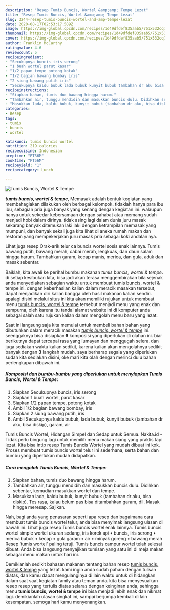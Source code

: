 ```yaml
---
description: "Resep Tumis Buncis, Wortel &amp;amp; Tempe Lezat"
title: "Resep Tumis Buncis, Wortel &amp;amp; Tempe Lezat"
slug: 3244-resep-tumis-buncis-wortel-and-amp-tempe-lezat
date: 2020-08-17T02:53:17.589Z
image: https://img-global.cpcdn.com/recipes/1d49dfdef835aab5/751x532cq70/tumis-buncis-wortel-tempe-foto-resep-utama.jpg
thumbnail: https://img-global.cpcdn.com/recipes/1d49dfdef835aab5/751x532cq70/tumis-buncis-wortel-tempe-foto-resep-utama.jpg
cover: https://img-global.cpcdn.com/recipes/1d49dfdef835aab5/751x532cq70/tumis-buncis-wortel-tempe-foto-resep-utama.jpg
author: Franklin McCarthy
ratingvalue: 4.6
reviewcount: 5
recipeingredient:
- "Secukupnya buncis iris serong"
- "1 buah wortel parut kasar"
- "1/2 papan tempe potong kotak"
- "1/2 bagian bawang bombay iris"
- "2 siung bawang putih iris"
- "Secukupnya kaldu bubuk lada bubuk kunyit bubuk tambahan dr aku bisa diskip garam air"
recipeinstructions:
- "Siapkan bahan, tumis duo bawang hingga harum."
- "Tambahkan air, tunggu mendidih dan masukkan buncis dulu. Didihkan sebentar, kemudian masukkan wortel dan tempe."
- "Masukkan lada, kaldu bubuk, kunyit bubuk (tambahan dr aku, bisa diskip). Tes rasa, kalau belum pas bisa ditambahkan garam, dll. Masak hingga meresap. Sajikan."
categories:
- Resep
tags:
- tumis
- buncis
- wortel

katakunci: tumis buncis wortel 
nutrition: 219 calories
recipecuisine: Indonesian
preptime: "PT36M"
cooktime: "PT56M"
recipeyield: "1"
recipecategory: Lunch

---
```



![Tumis Buncis, Wortel &amp; Tempe](https://img-global.cpcdn.com/recipes/1d49dfdef835aab5/751x532cq70/tumis-buncis-wortel-tempe-foto-resep-utama.jpg)

<b><i>tumis buncis, wortel &amp; tempe</i></b>, Memasak adalah bentuk kegiatan yang membahagiakan dilakukan oleh berbagai kelompok. tidaklah hanya para ibu ibu, sebagian pria juga banyak yang senang dengan kegiatan ini. walaupun hanya untuk sekedar kebersamaan dengan sahabat atau memang sudah menjadi hobi dalam dirinya. tidak asing lagi dalam dunia juru masak sekarang banyak ditemukan laki laki dengan ketrampilan memasak yang mumpuni, dan banyak sekali juga kita lihat di aneka rumah makan dan restoran yang mempekerjakan juru masak pria sebagai koki andalan nya.

Lihat juga resep Orak-arik telur ca buncis wortel sosis enak lainnya. Tumis bawang putih, bawang merah, cabai merah, lengkuas, dan daun salam hingga harum. Tambahkan garam, kecap manis, merica, dan gula, aduk dan masak sebentar.

Baiklah, kita awali ke perihal bumbu makanan <i>tumis buncis, wortel &amp; tempe</i>. di setiap kesibukan kita, bisa jadi akan terasa menggembirakan bila sejenak anda menyediakan sebagian waktu untuk membuat tumis buncis, wortel &amp; tempe ini. dengan keberhasilan kalian dalam meracik masakan tersebut, dapat menjadikan diri kalian bangga oleh hasil makanan kalian sendiri. apalagi disini melalui situs ini kita akan memiliki rujukan untuk membuat menu <u>tumis buncis, wortel &amp; tempe</u> tersebut menjadi menu yang enak dan sempurna, oleh karena itu tandai alamat website ini di komputer anda sebagai salah satu rujukan kalian dalam mengolah menu baru yang lezat.


Saat ini langsung saja kita memulai untuk membeli bahan bahan yang dibutuhkan dalam meracik masakan <u><i>tumis buncis, wortel &amp; tempe</i></u> ini. seenggaknya bisa disiapkan <b>6</b> komposisi yang diperlukan di olahan ini. biar berikutnya dapat tercapai rasa yang lumayan dan menggugah selera. dan juga sediakan waktu kalian sedikit, karena kalian akan mengolahnya sedikit banyak dengan <b>3</b> langkah mudah. saya berharap segala yang diperlukan sudah kita sediakan disini, oke mari kita olah dengan merinci dulu bahan perlengkapan dibawah ini.

<!--inarticleads1-->

##### Komposisi dan bumbu-bumbu yang diperlukan untuk menyiapkan Tumis Buncis, Wortel &amp; Tempe:

1. Siapkan Secukupnya buncis, iris serong
1. Siapkan 1 buah wortel, parut kasar
1. Siapkan 1/2 papan tempe, potong kotak
1. Ambil 1/2 bagian bawang bombay, iris
1. Siapkan 2 siung bawang putih, iris
1. Ambil Secukupnya kaldu bubuk, lada bubuk, kunyit bubuk (tambahan dr aku, bisa diskip), garam, air


Tumis Buncis Wortel, Hidangan Simpel dan Sedap untuk Semua. Nakita.id - Tidak perlu bingung lagi untuk memilih menu makan siang yang praktis tapi lezat. Kita bisa intip resep Tumis Buncis Wortel yang mudah dibuat ini kok. Proses membuat tumis buncis wortel telur ini sederhana, serta bahan dan bumbu yang diperlukan mudah didapatkan. 

<!--inarticleads2-->

##### Cara mengolah Tumis Buncis, Wortel &amp; Tempe:

1. Siapkan bahan, tumis duo bawang hingga harum.
1. Tambahkan air, tunggu mendidih dan masukkan buncis dulu. Didihkan sebentar, kemudian masukkan wortel dan tempe.
1. Masukkan lada, kaldu bubuk, kunyit bubuk (tambahan dr aku, bisa diskip). Tes rasa, kalau belum pas bisa ditambahkan garam, dll. Masak hingga meresap. Sajikan.


Nah, bagi anda yang penasaran seperti apa resep dan bagaimana cara membuat tumis buncis wortel telur, anda bisa menyimak langsung ulasan di bawah ini. Lihat juga resep Tumis buncis wortel enak lainnya. Tumis buncis wortel simple wortel ukuran sedang, iris korek api • buncis, iris serong • merica bubuk • kecap • gula garam • air • minyak goreng • bawang merah Resep &#39;tumis wortel&#39; paling teruji. Tumis buncis campur wortel telah selesai dibuat. Anda bisa langsung menyajikan tumisan yang satu ini di meja makan sebagai menu makan untuk hari ini. 

Demikianlah sedikit bahasan makanan tentang bahan resep <u>tumis buncis, wortel &amp; tempe</u> yang lezat. kami ingin anda sudah paham dengan tulisan diatas, dan kamu dapat mengulanginya di lain waktu untuk di hidangkan dalam saat saat kegiatan family atau teman anda. kita bisa menyesuaikan resep resep yang tertulis diatas selaras dengan keinginan anda, sehingga menu <b>tumis buncis, wortel &amp; tempe</b> ini bisa menjadi lebih enak dan nikmat lagi. demikianlah ulasan singkat ini, sampai berjumpa kembali di lain kesempatan. semoga hari kamu menyenangkan.
